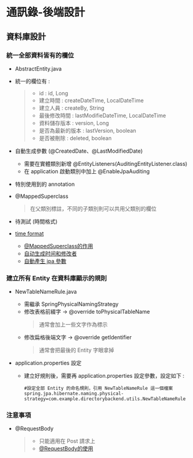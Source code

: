 # 通訊錄-後端設計

## 資料庫設計

### 統一全部資料皆有的欄位
- AbstractEntity.java
- 統一的欄位有 :
  >- id : id, Long
  >- 建立時間 : createDateTime, LocalDateTime
  >- 建立人員 : createBy, String
  >- 最後修改時間 : lastModifieDateTime, LocalDateTime
  >- 資料儲存版本 : version, Long
  >- 是否為最新的版本 : lastVersion, boolean
  >- 是否被刪除 : deleted, boolean
- 自動生成參數 (@CreatedDate、@LastModifiedDate)   
  - 需要在實體類別新增 @EntityListeners(AuditingEntityListener.class)
  - 在 application 啟動類別中加上 @EnableJpaAuditing

- 特別使用到的 annotation
- @MappedSuperclass
  > 在父類別標註，不同的子類別則可以共用父類別的欄位
  >

- 待測試 (時間格式) 
- [time format](https://github.com/Frank0321/softleader-training-course/blob/master/2021/Q3/spring-web-jpa/demo-web-jpa/src/main/java/tw/com/softleader/demoweb/DemoWebJpaApplication.java)

  - [@MappedSuperclass的作用](https://www.cnblogs.com/zouhong/p/13450688.html)
  - [自动生成时间和修改者](https://www.jianshu.com/p/14cb69646195)
  - [自動產生 jpa 參數](https://ithelp.ithome.com.tw/articles/10273243?sc=iThomeR)
### 建立所有 Entity 在資料庫顯示的規則
- NewTableNameRule.java
  - 需繼承 SpringPhysicalNamingStrategy
  - 修改表格前綴字   -> @override toPhysicalTableName
    > 通常會加上一些文字作為標示
  - 修改扁格後端文字 -> @override getIdentifier
    > 通常會把最後的 Entity 字眼拿掉

- application.properties 設定
  - 建立好規則後，需要再 application.properties 設定參數，設定如下 :
    ```
    #設定全部 Entity 的命名規則，引用 NewTableNameRule 這一個檔案
    spring.jpa.hibernate.naming.physical-strategy=com.example.directorybackend.utils.NewTableNameRule
    ```
    
### 注意事項
- @RequestBody
  >- 只能適用在 Post 請求上
  >- [@RequestBody的使用](https://www.cnblogs.com/east7/p/13939235.html)

